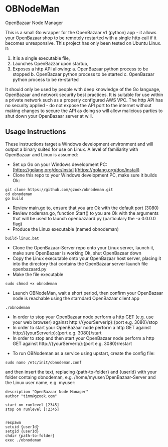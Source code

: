 # OBNodeMan
OpenBazaar Node Manager

This is a small Go wrapper for the OpenBazaar v1 (python) app - it allows your OpenBazaar shop to be remotely restarted with a single http call if it becomes unresponsive. This project has only been tested on Ubuntu Linux. It:
1. It is a single executable file,
2. Launches OpenBazzar upon startup,
3. Exposes a http API allowing:
a. OpenBazaar python process to be stopped
b. OpenBazaar python process to be started
c. OpenBazaar python process to be re-started

It should only be used by people with deep knowledge of the Go language, OpenBazaar and network security best practices. It is suitable for use within a private network such as a properly configured AWS VPC. The http API has no security applied - do not expose the API port to the internet without making changes to secure the API as doing so will allow malicious parties to shut down your OpenBazaar server at will. 

## Usage Instructions
These instructions target a Windows development environment and will output a binary suited for use on Linux. A level of familiarity with OpenBazaar and Linux is assumed:
- Set up Go on your Windows development PC: [https://golang.org/doc/install](https://golang.org/doc/install)
- Clone this repo to your Windows development PC, make sure it builds Ok:
```
git clone https://github.com/gzook/obnodeman.git
cd obnodeman
go build
```
- Review main.go to, ensure that you are Ok with the default port (3080)
- Review nodeman.go, function Start() to you are Ok with the arguments that will be used to launch openbazaard.py (particulary the -a 0.0.0.0 flag)
- Produce the Linux executable (named obnodeman)
```
build-linux.bat
```
- Clone the OpenBazaar-Server repo onto your Linux server, launch it, make sure OpenBazaar is working Ok, shut OpenBazaar down
- Copy the Linux executable onto your OpenBazaar host server, placing it into the directory that contains the OpenBazaar server launch file openbazaard.py 
- Make the file executable
```
sudo chmod +x obnodeman
```
- Launch OBNodeMan, wait a short period, then confirm your OpenBazaar node is reachable using the starndard OpenBazaar client app
```
./obnodeman
```
* In order to stop your OpenBazaar node perform a http GET (e.g. use your web browser) against http://{yourServerIp}:{port e.g. 3080}/stop
* In order to start your OpenBazaar node perform a http GET against http://{yourServerIp}:{port e.g. 3080}/start
* In order to stop and then start your OpenBazaar node perform a http GET against http://{yourServerIp}:{port e.g. 3080}/restart
- To run OBNodeman as a service using upstart, create the config file:
```
sudo nano /etc/init/obnodeman.conf
``` 
and then insert the text, replacing {path-to-folder} and {userId} with your folder containg obnodeman, e.g. /home/myuser/OpenBazaar-Server and the Linux user name, e.g. myuser:
```
description "OpenBazaar Node Manager"
author "timm@gzook.com"

start on runlevel [2345]
stop on runlevel [!2345]


respawn
setuid {userId}
setgid {userId}
chdir {path-to-folder}
exec ./obnodeman

```